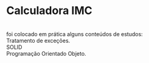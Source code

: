 # Calculadora IMC

<br/>foi colocado em prática alguns conteúdos de estudos:
<br/>Tratamento de exceções.
<br/>SOLID
<br/>Programação Orientado Objeto.

